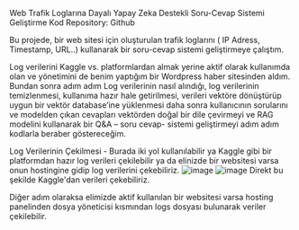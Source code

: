 Web Trafik Loglarına Dayalı Yapay Zeka Destekli Soru-Cevap Sistemi Geliştirme
Kod Repository: Github

Bu projede, bir web sitesi için oluşturulan trafik loglarını ( IP Adress, Timestamp, URL..) kullanarak bir soru-cevap sistemi geliştirmeye çalıştım.

Log verilerini Kaggle vs. platformlardan almak yerine aktif olarak kullanımda olan ve yönetimini de benim yaptığım bir Wordpress haber sitesinden aldım.
Bundan sonra adım adım Log verilerinin nasıl alındığı, log verilerinin temizlenmesi, kullanıma hazır hale getirilmesi, 
verileri vektöre dönüştürüp uygun bir vektör database’ine yüklenmesi daha sonra kullanıcının sorularını ve modelden çıkan cevapları vektörden doğal bir dile  çevirmeyi ve 
RAG modelini kullanarak bir Q&A – soru cevap- sistemi geliştirmeyi adım adım kodlarla beraber göstereceğim.

Log Verilerinin Çekilmesi - Burada iki yol kullanılabilir ya Kaggle gibi bir platformdan hazır log verileri çekilebilir ya da elinizde bir websitesi varsa onun hostingine gidip log verilerini çekebiliriz. 
![image](https://github.com/user-attachments/assets/854f5a70-13a6-4a83-b43d-d3afa466ad55)
![image](https://github.com/user-attachments/assets/dffa7c5e-f146-4195-8849-c9a36e95c629)
Direkt bu şekilde  Kaggle'dan verileri çekebiliriz.

Diğer adım olaraksa elimizde aktif kullanılan bir websitesi varsa hosting panelinden dosya yöneticisi kısmından 
logs dosyası bulunarak veriler çekilebilir. 
